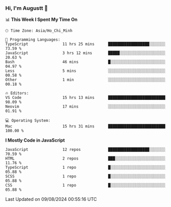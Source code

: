 ### Hi, I'm Augustt 👋

<!--START_SECTION:waka-->
📊 **This Week I Spent My Time On** 

```text
🕑︎ Time Zone: Asia/Ho_Chi_Minh

💬 Programming Languages: 
TypeScript               11 hrs 25 mins      ██████████████████░░░░░░░   73.59 % 
JavaScript               3 hrs 12 mins       █████░░░░░░░░░░░░░░░░░░░░   20.63 % 
Bash                     46 mins             █░░░░░░░░░░░░░░░░░░░░░░░░   04.97 % 
Less                     5 mins              ░░░░░░░░░░░░░░░░░░░░░░░░░   00.58 % 
Other                    1 min               ░░░░░░░░░░░░░░░░░░░░░░░░░   00.18 % 

🔥 Editors: 
VS Code                  15 hrs 13 mins      █████████████████████████   98.09 % 
Neovim                   17 mins             ░░░░░░░░░░░░░░░░░░░░░░░░░   01.91 % 

💻 Operating System: 
Mac                      15 hrs 31 mins      █████████████████████████   100.00 % 
```

**I Mostly Code in JavaScript** 

```text
JavaScript               12 repos            ██████████████████░░░░░░░   70.59 % 
HTML                     2 repos             ███░░░░░░░░░░░░░░░░░░░░░░   11.76 % 
TypeScript               1 repo              █░░░░░░░░░░░░░░░░░░░░░░░░   05.88 % 
SCSS                     1 repo              █░░░░░░░░░░░░░░░░░░░░░░░░   05.88 % 
CSS                      1 repo              █░░░░░░░░░░░░░░░░░░░░░░░░   05.88 % 
```




 Last Updated on 09/08/2024 00:55:16 UTC
<!--END_SECTION:waka-->
